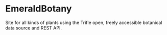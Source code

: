 # EmeraldBotany
Site for all kinds of plants using the Trifle open, freely accessible botanical data source and REST API.
